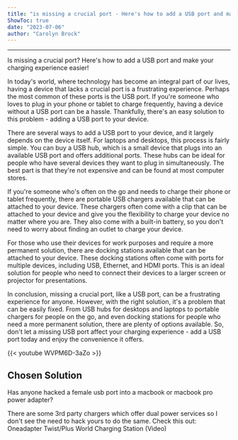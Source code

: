 ```yaml
---
title: "is missing a crucial port - Here's how to add a USB port and make your charging experience easier!"
ShowToc: true 
date: "2023-07-06"
author: "Carolyn Brock"
---
```

*****
Is missing a crucial port? Here's how to add a USB port and make your charging experience easier!

In today's world, where technology has become an integral part of our lives, having a device that lacks a crucial port is a frustrating experience. Perhaps the most common of these ports is the USB port. If you're someone who loves to plug in your phone or tablet to charge frequently, having a device without a USB port can be a hassle. Thankfully, there's an easy solution to this problem - adding a USB port to your device.

There are several ways to add a USB port to your device, and it largely depends on the device itself. For laptops and desktops, this process is fairly simple. You can buy a USB hub, which is a small device that plugs into an available USB port and offers additional ports. These hubs can be ideal for people who have several devices they want to plug in simultaneously. The best part is that they're not expensive and can be found at most computer stores.

If you're someone who's often on the go and needs to charge their phone or tablet frequently, there are portable USB chargers available that can be attached to your device. These chargers often come with a clip that can be attached to your device and give you the flexibility to charge your device no matter where you are. They also come with a built-in battery, so you don't need to worry about finding an outlet to charge your device.

For those who use their devices for work purposes and require a more permanent solution, there are docking stations available that can be attached to your device. These docking stations often come with ports for multiple devices, including USB, Ethernet, and HDMI ports. This is an ideal solution for people who need to connect their devices to a larger screen or projector for presentations.

In conclusion, missing a crucial port, like a USB port, can be a frustrating experience for anyone. However, with the right solution, it's a problem that can be easily fixed. From USB hubs for desktops and laptops to portable chargers for people on the go, and even docking stations for people who need a more permanent solution, there are plenty of options available. So, don't let a missing USB port affect your charging experience - add a USB port today and enjoy the convenience it offers.

{{< youtube WVPM6D-3aZo >}} 



## Chosen Solution
 Has anyone hacked a female usb port into a macbook or macbook pro power adapter?

 There are some 3rd party chargers which offer dual power services so I don't see the need to hack yours to do the same. Check this out: Oneadapter Twist/Plus World Charging Station (Video)




